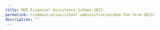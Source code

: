 ```yaml
---
title: MOE Financial Assistance Scheme 2023
permalink: /communication/school-administration/moe-fas-form-2023/
description: ""
---
```

